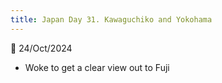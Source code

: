 ```yaml
---
title: Japan Day 31. Kawaguchiko and Yokohama
---
```

🌱
24/Oct/2024

- Woke to get a clear view out to Fuji
